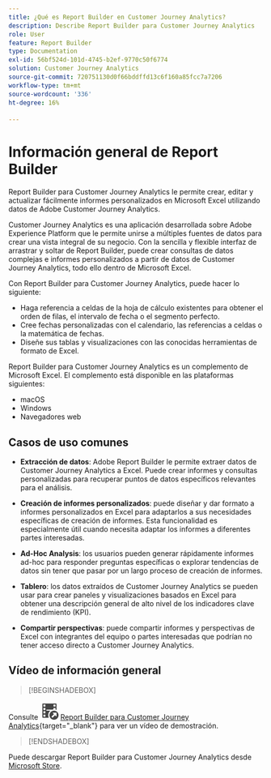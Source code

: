 ```yaml
---
title: ¿Qué es Report Builder en Customer Journey Analytics?
description: Describe Report Builder para Customer Journey Analytics
role: User
feature: Report Builder
type: Documentation
exl-id: 56bf524d-101d-4745-b2ef-9770c50f6774
solution: Customer Journey Analytics
source-git-commit: 720751130d0f66bddffd13c6f160a85fcc7a7206
workflow-type: tm+mt
source-wordcount: '336'
ht-degree: 16%

---
```


# Información general de Report Builder

Report Builder para Customer Journey Analytics le permite crear, editar y actualizar fácilmente informes personalizados en Microsoft Excel utilizando datos de Adobe Customer Journey Analytics.

Customer Journey Analytics es una aplicación desarrollada sobre Adobe Experience Platform que le permite unirse a múltiples fuentes de datos para crear una vista integral de su negocio. Con la sencilla y flexible interfaz de arrastrar y soltar de Report Builder, puede crear consultas de datos complejas e informes personalizados a partir de datos de Customer Journey Analytics, todo ello dentro de Microsoft Excel.

Con Report Builder para Customer Journey Analytics, puede hacer lo siguiente:

- Haga referencia a celdas de la hoja de cálculo existentes para obtener el orden de filas, el intervalo de fecha o el segmento perfecto.
- Cree fechas personalizadas con el calendario, las referencias a celdas o la matemática de fechas.
- Diseñe sus tablas y visualizaciones con las conocidas herramientas de formato de Excel.

Report Builder para Customer Journey Analytics es un complemento de Microsoft Excel. El complemento está disponible en las plataformas siguientes:

- macOS
- Windows
- Navegadores web

## Casos de uso comunes

- **Extracción de datos**: Adobe Report Builder le permite extraer datos de Customer Journey Analytics a Excel. Puede crear informes y consultas personalizadas para recuperar puntos de datos específicos relevantes para el análisis.

- **Creación de informes personalizados**: puede diseñar y dar formato a informes personalizados en Excel para adaptarlos a sus necesidades específicas de creación de informes. Esta funcionalidad es especialmente útil cuando necesita adaptar los informes a diferentes partes interesadas.

- **Ad-Hoc Analysis**: los usuarios pueden generar rápidamente informes ad-hoc para responder preguntas específicas o explorar tendencias de datos sin tener que pasar por un largo proceso de creación de informes.

- **Tablero**: los datos extraídos de Customer Journey Analytics se pueden usar para crear paneles y visualizaciones basados en Excel para obtener una descripción general de alto nivel de los indicadores clave de rendimiento (KPI).

- **Compartir perspectivas**: puede compartir informes y perspectivas de Excel con integrantes del equipo o partes interesadas que podrían no tener acceso directo a Customer Journey Analytics.


## Vídeo de información general

>[!BEGINSHADEBOX]

Consulte ![VideoCheckedOut](/help/assets/icons/VideoCheckedOut.svg) [Report Builder para Customer Journey Analytics](https://video.tv.adobe.com/v/3452583?captions=spa&quality=12&learn=on){target="_blank"} para ver un vídeo de demostración.

>[!ENDSHADEBOX]

Puede descargar Report Builder para Customer Journey Analytics desde [Microsoft Store](https://appsource.microsoft.com/es-es/product/Office365/WA200003101).
